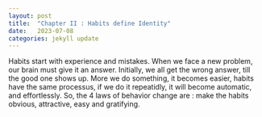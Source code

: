 ```yaml
---
layout: post
title:  "Chapter II : Habits define Identity"
date:   2023-07-08
categories: jekyll update
---
```

Habits start with experience and mistakes. When we face a new problem, our brain must give it an answer. Initially, we all get the wrong answer, till the good one shows up. More we do something, it becomes easier, habits have the same processus, if we do it repeatidly, it will become automatic, and effortlessly. So, the 4 laws of behavior change are : make the habits obvious, attractive, easy and gratifying.
